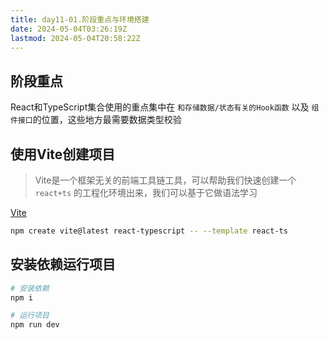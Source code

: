 ```yaml
---
title: day11-01.阶段重点与环境搭建
date: 2024-05-04T03:26:19Z
lastmod: 2024-05-04T20:58:22Z
---
```


## 阶段重点

React和TypeScript集合使用的重点集中在 `和存储数据/状态有关的Hook函数`​ 以及 `组件接口`​ 的位置，这些地方最需要数据类型校验  

## 使用Vite创建项目

> Vite是一个框架无关的前端工具链工具，可以帮助我们快速创建一个 `react+ts` 的工程化环境出来，我们可以基于它做语法学习

[Vite](https://cn.vitejs.dev/)

```bash
npm create vite@latest react-typescript -- --template react-ts
```

## 安装依赖运行项目

```bash
# 安装依赖
npm i 

# 运行项目
npm run dev
```
